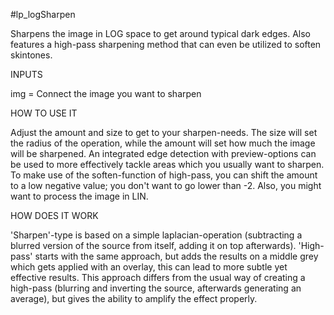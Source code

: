 #lp_logSharpen

Sharpens the image in LOG space to get around typical dark edges. Also features a high-pass sharpening method that can even be utilized to soften skintones.

INPUTS

img = Connect the image you want to sharpen

HOW TO USE IT

Adjust the amount and size to get to your sharpen-needs. The size will set the radius of the operation, while the amount will set how much the image will be sharpened.
An integrated edge detection with preview-options can be used to more effectively tackle areas which you usually want to sharpen.
To make use of the soften-function of high-pass, you can shift the amount to a low negative value; you don't want to go lower than -2. Also, you might want to process the image in LIN.

HOW DOES IT WORK

'Sharpen'-type is based on a simple laplacian-operation (subtracting a blurred version of the source from itself, adding it on top afterwards).
'High-pass' starts with the same approach, but adds the results on a middle grey which gets applied with an overlay, this can lead to more subtle yet effective results. This approach differs from the usual way of creating a high-pass (blurring and inverting the source, afterwards generating an average), but gives the ability to amplify the effect properly.

